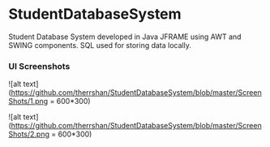 # StudentDatabaseSystem
Student Database System developed in Java JFRAME using AWT and SWING components. SQL used for storing data locally.

### UI Screenshots
![alt text](https://github.com/therrshan/StudentDatabaseSystem/blob/master/ScreenShots/1.png = 600*300)

![alt text](https://github.com/therrshan/StudentDatabaseSystem/blob/master/ScreenShots/2.png = 600*300)
